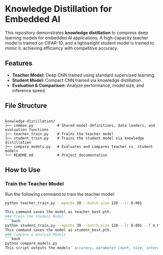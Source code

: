 # Knowledge Distillation for Embedded AI

This repository demonstrates **knowledge distillation** to compress deep learning models for embedded AI applications. A high-capacity teacher model is trained on CIFAR-10, and a lightweight student model is trained to mimic it, achieving efficiency with competitive accuracy.

## Features

- **Teacher Model:** Deep CNN trained using standard supervised learning.
- **Student Model:** Compact CNN trained via knowledge distillation.
- **Evaluation & Comparison:** Analyze performance, model size, and inference speed.

## File Structure

```plaintext

knowledge-distillation/
├── common.py           # Shared model definitions, data loaders, and evaluation functions
├── teacher_train.py    # Trains the teacher model
├── student_train.py    # Trains the student model via knowledge distillation
├── compare_models.py   # Evaluates and compares teacher vs. student models
└── README.md           # Project documentation
```

## How to Use


### Train the Teacher Model

Run the following command to train the teacher model:

```bash
python teacher_train.py --epochs 20 --batch_size 128 --lr 0.001

This command saves the model as teacher_best.pth.
### Train the Student Model
```bash
python student_train.py --epochs 30 --batch_size 128 --lr 0.001 --T 4.0 --alpha 0.7
This command saves the model as student_best.pth.
### Compare & Analyze Models
```bash
python compare_models.py
This script outputs the models' accuracy, parameter count, size, inference speed, and visualizations.


